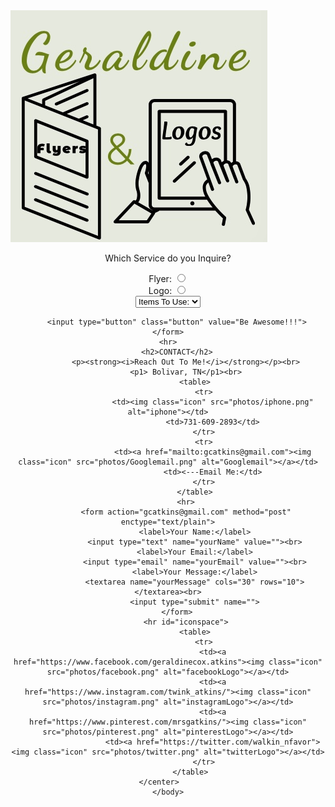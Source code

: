 <!DOCTYPE html>
<html>
    <head>
        <title>GF&L</title>
        <meta charset="UTF-8">
        <meta name="viewport" content="width=device-width, initial-scale=1.0">
        <link rel="stylesheet" type="text/css" href="GF&L.css">
        <img class="fit-picture" src=photos/logo.png>
    </head>   
    <body>
    <center>
    <form>
        <p>Which Service do you Inquire?</p>
        <label for="flyer">Flyer:</label>
        <input name="service" id="flyer" type="radio" value="FLYER">
        <br>
        <label for="logo">Logo:</label>
        <input name="service" id="logo" type="radio" value="LOGO">
        <br>
        <select>
            <option>Items To Use:</option>
            <option>Label</option>
            <option>Paper</option>
            <option>Printer</option>
        </select><br>
    
        <input type="button" class="button" value="Be Awesome!!!">
    </form>
    <hr>
        <h2>CONTACT</h2>
            <p><strong><i>Reach Out To Me!</i></strong></p><br>
            <p1> Bolivar, TN</p1><br>
                <table>
                    <tr>
                        <td><img class="icon" src="photos/iphone.png" alt="iphone"></td>
                        <td>731-609-2893</td>
                    </tr>
                    <tr>
                        <td><a href="mailto:gcatkins@gmail.com"><img class="icon" src="photos/Googlemail.png" alt="Googlemail"></a></td>
                        <td><---Email Me:</td>
                    </tr>
                </table>
            <hr>
            <form action="gcatkins@gmail.com" method="post" enctype="text/plain">
                <label>Your Name:</label>
                <input type="text" name="yourName" value=""><br>
                <label>Your Email:</label>
                <input type="email" name="yourEmail" value=""><br>
                <label>Your Message:</label>
                <textarea name="yourMessage" cols="30" rows="10"></textarea><br>
                <input type="submit" name="">
            </form>    
            <hr id="iconspace">
                <table>
                    <tr>
                        <td><a href="https://www.facebook.com/geraldinecox.atkins"><img class="icon" src="photos/facebook.png" alt="facebookLogo"></a></td>
                        <td><a href="https://www.instagram.com/twink_atkins/"><img class="icon" src="photos/instagram.png" alt="instagramLogo"></a></td>
                        <td><a href="https://www.pinterest.com/mrsgatkins/"><img class="icon" src="photos/pinterest.png" alt="pinterestLogo"></a></td>
                        <td><a href="https://twitter.com/walkin_nfavor"><img class="icon" src="photos/twitter.png" alt="twitterLogo"></a></td>
                    </tr>
                </table>  
    </center>    
    </body>
</html>
